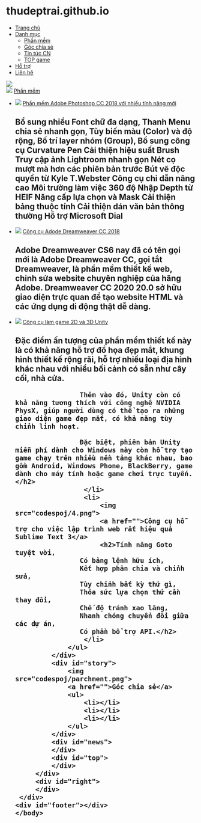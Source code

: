 # thudeptrai.github.io
<!DOCTYPE html>
<html>
  <head>
    <title>layout1</title>
	  <link rel="stylesheet" type="text/css" href="css.css" />
	  <meta name="viewport" content="width=device-width,initial-scale=1"/>
  </head>
  <body>
    <div id="menu">
		<ul>
			<li class="id1">
				<a href="">Trang chủ</a>
			</li>
			<li><a href="">Danh mục</a>
				<ul class="submenu">
					<li>
						<a href="">Phần mềm</a>
					</li>
					<li>
						<a href="">Góc chia sẻ</a>
					</li>
					<li>
						<a href="">Tin tức CN</a>
					</li>
					<li>
						<a href="">TOP game</a>
					</li>
				</ul>
			</li>
			<li>
				<a href="">Hỗ trợ</a>
			</li>
			<li><a href="">Liên hệ</a></li>
		</ul>
	  </div>
	 <div id="anh"><img src="codespoj/IMG_20200224_144439.jpg"></div>
	 <div id="banner">
		 <div id="left">
			 <div id="soft">
				 <img src="codespoj/ui.png">
				 <a href="">Phần mềm</a>
				 <ul>
					 <li>
						 <img src="codespoj/1.png">
						 <a href="">Phần mềm Adobe Photoshop CC 2018 với nhiều tính năng mới</a>
						 <h2>Bổ sung nhiều Font chữ đa dạng,
						Thanh Menu chia sẻ nhanh gọn,
						Tùy biến màu (Color) và độ rộng,
						Bố trí layer nhóm (Group),
					    Bổ sung công cụ Curvature Pen
                        Cải thiện hiệu suất Brush
                        Truy cập ảnh Lightroom nhanh gọn
                        Nét cọ mượt mà hơn các phiên bản trước
                        Bút vẽ độc quyền từ Kyle T.Webster
                        Công cụ chỉ dẫn nâng cao
                        Môi trường làm việc 360 độ
                        Nhập Depth từ HEIF
                        Nâng cấp lựa chọn và Mask
                        Cải thiện bảng thuộc tính
                        Cải thiện dán văn bản thông thường
                        Hỗ trợ Microsoft Dial</h2>
					 </li>
					 <li>
						 <img src="codespoj/2.png">
						 <a href="">Công cụ Adode Dreamweaver CC 2018</a>
						 <h2>Adobe Dreamweaver CS6 nay đã có tên gọi mới là Adobe Dreamweaver CC, gọi tắt Dreamweaver, là phần mềm thiết kế web, chỉnh sửa website chuyên nghiệp của hãng Adobe. Dreamweaver CC 2020 20.0 sở hữu giao diện trực quan để tạo website HTML và các ứng dụng di động thật dễ dàng.</h2>
					 </li>
					 <li>
						 <img src="codespoj/3.png">
						 <a href="">Công cụ làm game 2D và 3D Unity</a>
						 <h2>Đặc điểm ấn tượng của phần mềm thiết kế này là có khả năng hỗ trợ đồ họa đẹp mắt, khung hình thiết kế rộng rãi, hỗ trợ nhiều loại địa hình khác nhau với nhiều bối cảnh có sẵn như cây cối, nhà cửa.

                    Thêm vào đó, Unity còn có khả năng tương thích với công nghệ NVIDIA PhysX, giúp người dùng có thể tạo ra những giao diện game đẹp mắt, có khả năng tùy chỉnh linh hoạt.

                    Đặc biệt, phiên bản Unity miễn phí dành cho Windows này còn hỗ trợ tạo game chạy trên nhiều nền tảng khác nhau, bao gồm Android, Windows Phone, BlackBerry, game dành cho máy tính hoặc game chơi trực tuyến.</h2>
					 </li>
					 <li>
						 <img src="codespoj/4.png">
						 <a href="">Công cụ hỗ trợ cho việc lập trình web rất hiệu quả Sublime Text 3</a>
						 <h2>Tính năng Goto tuyệt vời,
					Có bảng lệnh hữu ích,
					Kết hợp phân chia và chỉnh sửa,
					Tùy chỉnh bất kỳ thứ gì,
					Thỏa sức lựa chọn thứ cần thay đổi,
					Chế độ tránh xao lãng,
					Nhanh chóng chuyển đổi giữa các dự án,
					Có phần bổ trợ API.</h2>
					 </li>
				 </ul>
			 </div>
			 <div id="story">
				 <img src="codespoj/parchment.png">
				 <a href="">Góc chia sẻ</a>
				 <ul>
					 <li></li>
					 <li></li>
					 <li></li>
				 </ul>
			 </div>
			 <div id="news">
			 </div>
			 <div id="top">
			 </div>
		 </div>
		 <div id="right">
		 </div>
	 </div>
	<div id="footer"></div>  
	</body>
</html>
